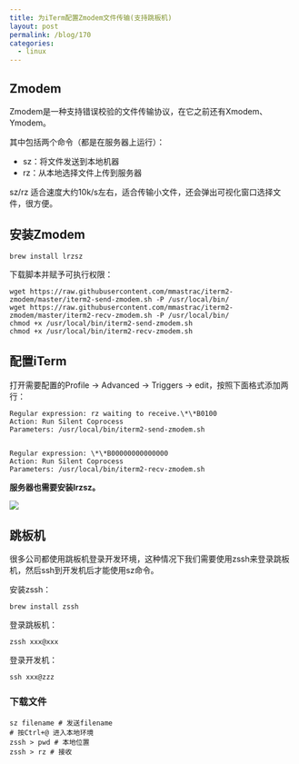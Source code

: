 ```yaml
---
title: 为iTerm配置Zmodem文件传输(支持跳板机)
layout: post
permalink: /blog/170
categories:
  - linux
---
```

## Zmodem

Zmodem是一种支持错误校验的文件传输协议，在它之前还有Xmodem、Ymodem。

其中包括两个命令（都是在服务器上运行）：

- sz：将文件发送到本地机器
- rz：从本地选择文件上传到服务器

sz/rz 适合速度大约10k/s左右，适合传输小文件，还会弹出可视化窗口选择文件，很方便。

## 安装Zmodem

`brew install lrzsz`

下载脚本并赋予可执行权限：

```shell
wget https://raw.githubusercontent.com/mmastrac/iterm2-zmodem/master/iterm2-send-zmodem.sh -P /usr/local/bin/
wget https://raw.githubusercontent.com/mmastrac/iterm2-zmodem/master/iterm2-recv-zmodem.sh -P /usr/local/bin/
chmod +x /usr/local/bin/iterm2-send-zmodem.sh
chmod +x /usr/local/bin/iterm2-recv-zmodem.sh
```

## 配置iTerm

打开需要配置的Profile -> Advanced -> Triggers -> edit，按照下面格式添加两行：

```shell
Regular expression: rz waiting to receive.\*\*B0100 
Action: Run Silent Coprocess 
Parameters: /usr/local/bin/iterm2-send-zmodem.sh

  
Regular expression: \*\*B00000000000000 
Action: Run Silent Coprocess 
Parameters: /usr/local/bin/iterm2-recv-zmodem.sh
```

**服务器也需要安装lrzsz。**

![](https://ws2.sinaimg.cn/large/9cd77f2ejw1f90vsyd9rdj20na0audgz.jpg)

## 跳板机

很多公司都使用跳板机登录开发环境，这种情况下我们需要使用zssh来登录跳板机，然后ssh到开发机后才能使用sz命令。

安装zssh：

`brew install zssh`

登录跳板机：

`zssh xxx@xxx`

登录开发机：

`ssh xxx@zzz`

### 下载文件

```shell
sz filename # 发送filename
# 按Ctrl+@ 进入本地环境
zssh > pwd # 本地位置
zssh > rz # 接收
```





